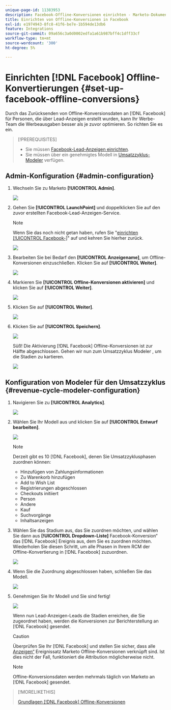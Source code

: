 ```yaml
---
unique-page-id: 11383953
description: Facebook-Offline-Konversionen einrichten - Marketo-Dokumente - Produktdokumentation
title: Einrichten von Offline-Konversionen in Facebook
exl-id: e1974943-8fc8-41f6-be7e-1b594de13db6
feature: Integrations
source-git-commit: 09a656c3a0d0002edfa1a61b987bff4c1dff33cf
workflow-type: tm+mt
source-wordcount: '300'
ht-degree: 5%

---
```


# Einrichten [!DNL Facebook] Offline-Konvertierungen {#set-up-facebook-offline-conversions}

Durch das Zurücksenden von Offline-Konversionsdaten an [!DNL Facebook] für Personen, die über Lead-Anzeigen erstellt wurden, kann Ihr Werbe-Team die Werbeausgaben besser als je zuvor optimieren. So richten Sie es ein.

>[!PREREQUISITES]
>
>* Sie müssen [Facebook-Lead-Anzeigen einrichten](/help/marketo/product-docs/demand-generation/facebook/set-up-facebook-lead-ads.md).
>* Sie müssen über ein genehmigtes Modell in [Umsatzzyklus-Modeler](/help/marketo/product-docs/reporting/revenue-cycle-analytics/revenue-cycle-models/understanding-revenue-models.md) verfügen.

## Admin-Konfiguration {#admin-configuration}

1. Wechseln Sie zu Marketo **[!UICONTROL Admin]**.

   ![](assets/image2016-11-29-13-3a8-3a45.png)

1. Gehen Sie **[!UICONTROL LaunchPoint]** und doppelklicken Sie auf den zuvor erstellten Facebook-Lead-Anzeigen-Service.

   >[!NOTE]
   >
   >Wenn Sie das noch nicht getan haben, rufen Sie &quot;[&#x200B; einrichten [!UICONTROL Facebook-]](/help/marketo/product-docs/demand-generation/facebook/set-up-facebook-lead-ads.md)&quot; auf und kehren Sie hierher zurück.

   ![](assets/image2016-11-29-13-3a10-3a43.png)

1. Bearbeiten Sie bei Bedarf den **[!UICONTROL Anzeigename]**, um Offline-Konversionen einzuschließen. Klicken Sie auf **[!UICONTROL Weiter]**.

   ![](assets/image2016-11-29-13-3a12-3a19.png)

1. Markieren Sie **[!UICONTROL Offline-Konversionen aktivieren]** und klicken Sie auf **[!UICONTROL Weiter]**.

   ![](assets/image2016-11-29-13-3a13-3a32.png)

1. Klicken Sie auf **[!UICONTROL Weiter]**.

   ![](assets/image2016-11-29-13-3a14-3a17.png)

1. Klicken Sie auf **[!UICONTROL Speichern]**.

   ![](assets/image2016-11-29-13-3a14-3a52.png)

   Süß! Die Aktivierung [!DNL Facebook] Offline-Konversionen ist zur Hälfte abgeschlossen. Gehen wir nun zum Umsatzzyklus Modeler , um die Stadien zu kartieren.

   ![](assets/image2016-11-29-13-3a16-3a55.png)

## Konfiguration von Modeler für den Umsatzzyklus {#revenue-cycle-modeler-configuration}

1. Navigieren Sie zu **[!UICONTROL Analytics]**.

   ![](assets/image2016-11-29-13-3a29-3a23.png)

1. Wählen Sie Ihr Modell aus und klicken Sie auf **[!UICONTROL Entwurf bearbeiten]**.

   ![](assets/image2016-11-29-13-3a31-3a6.png)

   >[!NOTE]
   >
   >Derzeit gibt es 10 [!DNL Facebook], denen Sie Umsatzzyklusphasen zuordnen können:
   >
   >* Hinzufügen von Zahlungsinformationen
   >* Zu Warenkorb hinzufügen
   >* Add to Wish List
   >* Registrierungen abgeschlossen
   >* Checkouts initiiert
   >* Person
   >* Andere
   >* Kauf
   >* Suchvorgänge
   >* Inhaltsanzeigen

1. Wählen Sie das Stadium aus, das Sie zuordnen möchten, und wählen Sie dann aus **[!UICONTROL Dropdown-Liste]** Facebook-Konversion“ das [!DNL Facebook] Ereignis aus, dem Sie es zuordnen möchten. Wiederholen Sie diesen Schritt, um alle Phasen in Ihrem RCM der Offline-Konvertierung in [!DNL Facebook] zuzuordnen.

   ![](assets/1-1.png)

1. Wenn Sie die Zuordnung abgeschlossen haben, schließen Sie das Modell.

   ![](assets/2.png)

1. Genehmigen Sie Ihr Modell und Sie sind fertig!

   ![](assets/image2016-11-29-15-3a6-3a30.png)

   Wenn nun Lead-Anzeigen-Leads die Stadien erreichen, die Sie zugeordnet haben, werden die Konversionen zur Berichterstellung an [!DNL Facebook] gesendet.

   >[!CAUTION]
   >
   >Überprüfen Sie Ihr [!DNL Facebook] und stellen Sie sicher, dass alle [Anzeigen“ &#x200B;](https://www.facebook.com/business/url/?href=%2Fbusiness%2Fhelp%2Fwww%2F1776828022605281&cmsid&creative=link&creative_detail=advertiser-help-center&create_type&destination_cms_id&orig_http_referrer) Ereignissatz Marketo Offline-Konversionen verknüpft sind. Ist dies nicht der Fall, funktioniert die Attribution möglicherweise nicht.

   >[!NOTE]
   >
   >Offline-Konversionsdaten werden mehrmals täglich von Marketo an [!DNL Facebook] gesendet.

>[!MORELIKETHIS]
>
>[Grundlagen [!DNL Facebook] Offline-Konversionen](/help/marketo/product-docs/demand-generation/facebook/understanding-facebook-offline-conversions.md)
